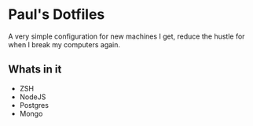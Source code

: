 # Paul's Dotfiles

A very simple configuration for new machines I get, reduce the hustle for when I break my computers again.

## Whats in it
- ZSH
- NodeJS
- Postgres
- Mongo
